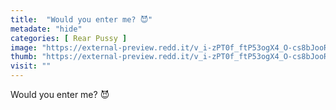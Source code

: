 ```yaml
---
title:  "Would you enter me? 😈"
metadate: "hide"
categories: [ Rear Pussy ]
image: "https://external-preview.redd.it/v_i-zPT0f_ftP53ogX4_O-cs8bJooR0NKwIIcL8S0ec.jpg?auto=webp&s=27d1827552a642745635f739f392e80c86fc9710"
thumb: "https://external-preview.redd.it/v_i-zPT0f_ftP53ogX4_O-cs8bJooR0NKwIIcL8S0ec.jpg?width=1080&crop=smart&auto=webp&s=8c4c4165e37d0b0ee36125722ce49165c47de5fa"
visit: ""
---
```

Would you enter me? 😈
